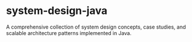 # system-design-java
A comprehensive collection of system design concepts, case studies, and scalable architecture patterns implemented in Java.
